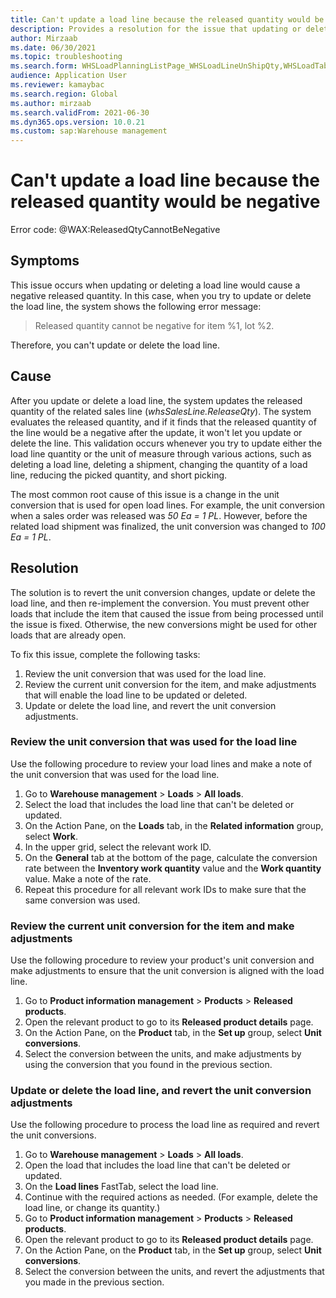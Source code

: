 ```yaml
---
title: Can't update a load line because the released quantity would be negative
description: Provides a resolution for the issue that updating or deleting a load line causes a negative released quantity.
author: Mirzaab
ms.date: 06/30/2021
ms.topic: troubleshooting
ms.search.form: WHSLoadPlanningListPage_WHSLoadLineUnShipQty,WHSLoadTable_WHSLoadLineUnShipQty,WHSLoadPlanningWorkbench_WHSLoadLineUnShipQty,WHSShipmentDetails_WHSLoadLineUnShipQty,WHSLoadPlanningListPage_DeleteButtonLoadLine,WHSLoadTable_DeleteButtonLoadLine,WHSLoadPlanningWorkbench_DeleteButtonLoadLine,WHSShipmentDetails_DeleteButtonShipment
audience: Application User
ms.reviewer: kamaybac
ms.search.region: Global
ms.author: mirzaab
ms.search.validFrom: 2021-06-30
ms.dyn365.ops.version: 10.0.21
ms.custom: sap:Warehouse management
---
```


# Can't update a load line because the released quantity would be negative

Error code: @WAX:ReleasedQtyCannotBeNegative

## Symptoms

This issue occurs when updating or deleting a load line would cause a negative released quantity. In this case, when you try to update or delete the load line, the system shows the following error message:

> Released quantity cannot be negative for item %1, lot %2.

Therefore, you can't update or delete the load line.

## Cause

After you update or delete a load line, the system updates the released quantity of the related sales line (*whsSalesLine.ReleaseQty*). The system evaluates the released quantity, and if it finds that the released quantity of the line would be a negative after the update, it won't let you update or delete the line. This validation occurs whenever you try to update either the load line quantity or the unit of measure through various actions, such as deleting a load line, deleting a shipment, changing the quantity of a load line, reducing the picked quantity, and short picking.

The most common root cause of this issue is a change in the unit conversion that is used for open load lines. For example, the unit conversion when a sales order was released was *50 Ea = 1 PL*. However, before the related load shipment was finalized, the unit conversion was changed to *100 Ea = 1 PL*.

## Resolution

The solution is to revert the unit conversion changes, update or delete the load line, and then re-implement the conversion. You must prevent other loads that include the item that caused the issue from being processed until the issue is fixed. Otherwise, the new conversions might be used for other loads that are already open.

To fix this issue, complete the following tasks:

1. Review the unit conversion that was used for the load line.
2. Review the current unit conversion for the item, and make adjustments that will enable the load line to be updated or deleted.
3. Update or delete the load line, and revert the unit conversion adjustments.

### Review the unit conversion that was used for the load line

Use the following procedure to review your load lines and make a note of the unit conversion that was used for the load line.

1. Go to **Warehouse management** > **Loads** > **All loads**.
1. Select the load that includes the load line that can't be deleted or updated.
1. On the Action Pane, on the **Loads** tab, in the **Related information** group, select **Work**.
1. In the upper grid, select the relevant work ID.
1. On the **General** tab at the bottom of the page, calculate the conversion rate between the **Inventory work quantity** value and the **Work quantity** value. Make a note of the rate.
1. Repeat this procedure for all relevant work IDs to make sure that the same conversion was used.

### Review the current unit conversion for the item and make adjustments

Use the following procedure to review your product's unit conversion and make adjustments to ensure that the unit conversion is aligned with the load line.

1. Go to **Product information management** > **Products** > **Released products**.
1. Open the relevant product to go to its **Released product details** page.
1. On the Action Pane, on the **Product** tab, in the **Set up** group, select **Unit conversions**.
1. Select the conversion between the units, and make adjustments by using the conversion that you found in the previous section.

### Update or delete the load line, and revert the unit conversion adjustments

Use the following procedure to process the load line as required and revert the unit conversions.

1. Go to **Warehouse management** > **Loads** > **All loads**.
1. Open the load that includes the load line that can't be deleted or updated.
1. On the **Load lines** FastTab, select the load line.
1. Continue with the required actions as needed. (For example, delete the load line, or change its quantity.)
1. Go to **Product information management** > **Products** > **Released products**.
1. Open the relevant product to go to its **Released product details** page.
1. On the Action Pane, on the **Product** tab, in the **Set up** group, select **Unit conversions**.
1. Select the conversion between the units, and revert the adjustments that you made in the previous section.
